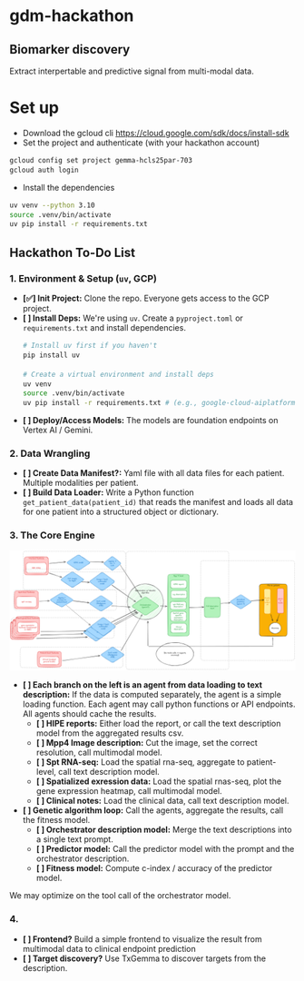 # gdm-hackathon


## Biomarker discovery

Extract interpertable and predictive signal from multi-modal data.



# Set up

- Download the gcloud cli https://cloud.google.com/sdk/docs/install-sdk
- Set the project and authenticate (with your hackathon account)
```bash
gcloud config set project gemma-hcls25par-703
gcloud auth login
```

- Install the dependencies
```bash
uv venv --python 3.10
source .venv/bin/activate
uv pip install -r requirements.txt
```

## Hackathon To-Do List

### 1. Environment & Setup (`uv`, GCP)

-   **[✅] Init Project:** Clone the repo. Everyone gets access to the GCP project.
-   **[ ] Install Deps:** We're using `uv`. Create a `pyproject.toml` or `requirements.txt` and install dependencies.
    ```bash
    # Install uv first if you haven't
    pip install uv
    
    # Create a virtual environment and install deps
    uv venv
    source .venv/bin/activate
    uv pip install -r requirements.txt # (e.g., google-cloud-aiplatform, pandas, tqdm)
    ```
-   **[ ] Deploy/Access Models:** The models are foundation endpoints on Vertex AI / Gemini.

### 2. Data Wrangling

-   **[ ] Create Data Manifest?:** Yaml file with all data files for each patient. Multiple modalities per patient.
-   **[ ] Build Data Loader:** Write a Python function `get_patient_data(patient_id)` that reads the manifest and loads all data for one patient into a structured object or dictionary.

### 3. The Core Engine

![image](workflow.png)

-   **[ ] Each branch on the left is an agent from data loading to text description:** If the data is computed separately, the agent is a simple loading function. Each agent may call python functions or API endpoints. All agents should cache the results.
    -   **[ ] HIPE reports:** Either load the report, or call the text description model from the aggregated results csv.
    -   **[ ] Mpp4 Image description:** Cut the image, set the correct resolution, call multimodal model.
    -   **[ ] Spt RNA-seq:** Load the spatial rna-seq, aggregate to patient-level, call text description model.
    -   **[ ] Spatialized exression data:** Load the spatial rnas-seq, plot the gene expression heatmap, call multimodal model.
    -   **[ ] Clinical notes:** Load the clinical data, call text description model.
-   **[ ] Genetic algorithm loop:** Call the agents, aggregate the results, call the fitness model.
    -   **[ ] Orchestrator description model:** Merge the text descriptions into a single text prompt.
    -   **[ ] Predictor model:** Call the predictor model with the prompt and the orchestrator description.
    -   **[ ] Fitness model:** Compute c-index / accuracy of the predictor model.


We may optimize on the tool call of the orchestrator model.

### 4. 

-   **[ ] Frontend?** Build a simple frontend to visualize the result from multimodal data to clinical endpoint prediction
-   **[ ] Target discovery?** Use TxGemma to discover targets from the description.
